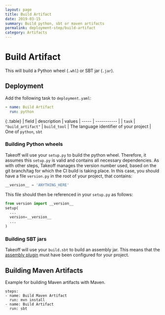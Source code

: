 ```yaml
---
layout: page
title: Build Artifact
date: 2019-03-15
summary: Build python, sbt or maven artifacts
permalink: deployment-step/build-artifact
category: Artifacts
---
```


# Build Artifact

This will build a Python wheel (`.whl`) or SBT jar (`.jar`). 

## Deployment
Add the following task to ``deployment.yaml``:

```yaml
- name: Build Artifact
  run: python 
```

{:.table}
| field | description | values
| ----- | ----------- |
| `task` | `"build_artifact"`
| `build_tool` | The language identifier of your project | One of `python`, `sbt`

### Building Python wheels
Takeoff will use your `setup.py` to build the python wheel. Therefore, it assumes this `setup.py` is valid and contains all necessary dependencies. As with other steps, Takeoff manages the version number used, based on the git branch/tag for which the CI build is taking place. In this case, you should have a file `version.py` in the root of your project, that contains:
```python
__version__ = 'ANYTHING_HERE'
``` 
This file should then be referenced in your `setup.py` as follows:
```python
from version import __version__
setup(
  ...
  version=__version__
  ...
)
```

### Building SBT jars
Takeoff will use your `build.sbt` to build an assembly jar. This means that the [assembly plugin](https://github.com/sbt/sbt-assembly) must have been configured for your project.

## Building Maven Artifacts

Example for building Maven artifacts with Maven. 
```
steps:
- name: Build Maven Artifact
  run: mvn install
- name: Build Artifact
  run: sbt
```
